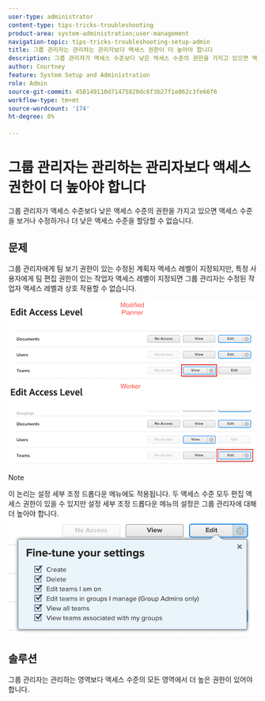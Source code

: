 ```yaml
---
user-type: administrator
content-type: tips-tricks-troubleshooting
product-area: system-administration;user-management
navigation-topic: tips-tricks-troubleshooting-setup-admin
title: 그룹 관리자는 관리하는 관리자보다 액세스 권한이 더 높아야 합니다
description: 그룹 관리자가 액세스 수준보다 낮은 액세스 수준의 권한을 가지고 있으면 액세스 수준을 보거나 수정하거나 더 낮은 액세스 수준을 할당할 수 없습니다.
author: Courtney
feature: System Setup and Administration
role: Admin
source-git-commit: 458149110d71475820dc6f3b27f1e062c3fe66f6
workflow-type: tm+mt
source-wordcount: '174'
ht-degree: 0%

---
```



# 그룹 관리자는 관리하는 관리자보다 액세스 권한이 더 높아야 합니다

그룹 관리자가 액세스 수준보다 낮은 액세스 수준의 권한을 가지고 있으면 액세스 수준을 보거나 수정하거나 더 낮은 액세스 수준을 할당할 수 없습니다.

## 문제

그룹 관리자에게 팀 보기 권한이 있는 수정된 계획자 액세스 레벨이 지정되지만, 특정 사용자에게 팀 편집 권한이 있는 작업자 액세스 레벨이 지정되면 그룹 관리자는 수정된 작업자 액세스 레벨과 상호 작용할 수 없습니다.

![](assets/group-admin-modified-access.png)


>[!NOTE]
>
>이 논리는 설정 세부 조정 드롭다운 메뉴에도 적용됩니다. 두 액세스 수준 모두 편집 액세스 권한이 있을 수 있지만 설정 세부 조정 드롭다운 메뉴의 설정은 그룹 관리자에 대해 더 높아야 합니다.
> ![](assets/fine-tune-your-settings.png)

## 솔루션

그룹 관리자는 관리하는 영역보다 액세스 수준의 모든 영역에서 더 높은 권한이 있어야 합니다.